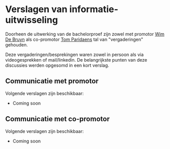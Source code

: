 # Verslagen van informatie-uitwisseling

Doorheen de uitwerking van de bachelorproef zijn zowel met promotor [Wim De Bruyn](https://www.linkedin.com/in/irwimdebruyn/) als co-promotor [Tom Paridaens](https://www.linkedin.com/in/tomparidaens/) tal van "vergaderingen" gehouden. 

Deze vergaderingen/besprekingen waren zowel in persoon als via videogesprekken of mail/linkedin. De belangrijkste punten van deze discussies werden opgesomd in een kort verslag.

## Communicatie met promotor

Volgende verslagen zijn beschikbaar:

- Coming soon

## Communicatie met co-promotor

Volgende verslagen zijn beschikbaar:

- Coming soon
